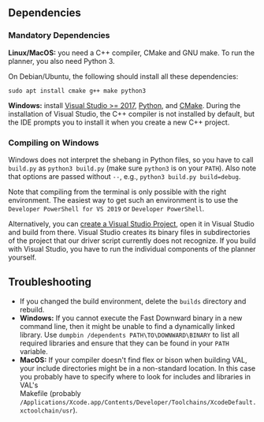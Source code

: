 ## Dependencies
### Mandatory Dependencies

**Linux/MacOS:** you need a C++ compiler, CMake and GNU make.
  To run the planner, you also need Python 3.

  On Debian/Ubuntu, the following should install all these dependencies:
  ```
  sudo apt install cmake g++ make python3
  ```

**Windows:** install [Visual Studio >= 2017](https://visualstudio.microsoft.com/de/vs/older-downloads/),
[Python](https://www.python.org/downloads/windows/), and [CMake](http://www.cmake.org/download/).
During the installation of Visual Studio, the C++ compiler is not installed by default, but the IDE prompts you to install it when you create a new C++ project.

### Compiling on Windows

Windows does not interpret the shebang in Python files, so you have to call `build.py` as `python3 build.py` (make sure `python3` is on your `PATH`). Also note that options are passed without `--`, e.g., `python3 build.py build=debug`.

Note that compiling from the terminal is only possible with the right environment. The easiest way to get such an environment is to use the `Developer PowerShell for VS 2019` or `Developer PowerShell`.

Alternatively, you can [create a Visual Studio Project](https://www.fast-downward.org/ForDevelopers/CMake#Custom_Builds), open it in Visual Studio and build from there. Visual Studio creates its binary files in subdirectories of the project that our driver script currently does not recognize. If you build with Visual Studio, you have to run the individual components of the planner yourself.

## Troubleshooting

* If you changed the build environment, delete the `builds` directory and rebuild.
* **Windows:** If you cannot execute the Fast Downward binary in a new command line, then it might be unable to find a dynamically linked library.
  Use `dumpbin /dependents PATH\TO\DOWNWARD\BINARY` to list all required libraries and ensure that they can be found in your `PATH` variable.
* **MacOS:** If your compiler doesn't find flex or bison when building VAL, your include directories might be in a non-standard location. In this case you probably have to specify where to look for includes and libraries in VAL's   
  Makefile (probably `/Applications/Xcode.app/Contents/Developer/Toolchains/XcodeDefault.xctoolchain/usr`).

